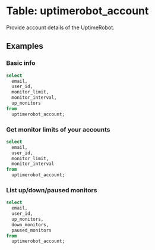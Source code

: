 # Table: uptimerobot_account

Provide account details of the UptimeRobot.

## Examples

### Basic info

```sql
select
  email,
  user_id,
  monitor_limit,
  monitor_interval,
  up_monitors
from
  uptimerobot_account;
```

### Get monitor limits of your accounts

```sql
select
  email,
  user_id,
  monitor_limit,
  monitor_interval
from
  uptimerobot_account;
```

### List up/down/paused monitors

```sql
select
  email,
  user_id,
  up_monitors,
  down_monitors,
  paused_monitors
from
  uptimerobot_account;
```
